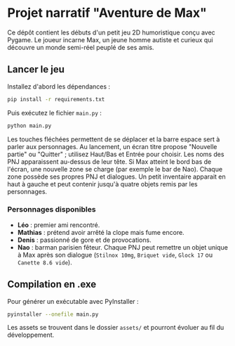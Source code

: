 # Projet narratif "Aventure de Max"

Ce dépôt contient les débuts d'un petit jeu 2D humoristique 
conçu avec Pygame. Le joueur incarne Max, un jeune homme autiste et
curieux qui découvre un monde semi-réel peuplé de ses amis.

## Lancer le jeu

Installez d'abord les dépendances :

```bash
pip install -r requirements.txt
```

Puis exécutez le fichier `main.py` :

```bash
python main.py
```

Les touches fléchées permettent de se déplacer et la barre
espace sert à parler aux personnages.
Au lancement, un écran titre propose "Nouvelle partie" ou "Quitter" ;
utilisez Haut/Bas et Entrée pour choisir.
Les noms des PNJ apparaissent au-dessus de leur tête.
Si Max atteint le bord bas de l'écran, une nouvelle zone se charge
(par exemple le bar de Nao).
Chaque zone possède ses propres PNJ et dialogues.
Un petit inventaire apparait en haut à gauche et peut contenir jusqu'à quatre objets remis par les personnages.

### Personnages disponibles

- **Léo** : premier ami rencontré.
- **Mathias** : prétend avoir arrêté la clope mais fume encore.
- **Denis** : passionné de gore et de provocations.
- **Nao** : barman parisien fêteur.
Chaque PNJ peut remettre un objet unique à Max après son dialogue
(`Stilnox 10mg`, `Briquet vide`, `Glock 17` ou `Canette 8.6 vide`).

## Compilation en .exe

Pour générer un exécutable avec PyInstaller :

```bash
pyinstaller --onefile main.py
```

Les assets se trouvent dans le dossier `assets/` et pourront évoluer
au fil du développement.
